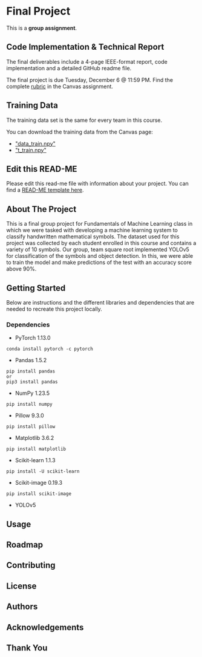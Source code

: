 # Final Project

This is a **group assignment**.

## Code Implementation & Technical Report

The final deliverables include a 4-page IEEE-format report, code implementation and a detailed GitHub readme file.

The final project is due Tuesday, December 6 @ 11:59 PM. Find the complete [rubric](https://ufl.instructure.com/courses/455013/assignments/5244219) in the Canvas assignment.

## Training Data

The training data set is the same for every team in this course.

You can download the training data from the Canvas page:

* ["data_train.npy"](https://ufl.instructure.com/files/72247539/download?download_frd=1)
* ["t_train.npy"](https://ufl.instructure.com/files/72245951/download?download_frd=1)

## Edit this READ-ME

Please edit this read-me file with information about your project. You can find a [READ-ME template here](https://github.com/catiaspsilva/README-template).

## About The Project

This is a final group project for Fundamentals of Machine Learning class in which we were tasked with developing a machine learning system to classify handwritten mathematical symbols. The dataset used for this project was collected by each student enrolled in this course and contains a variety of 10 symbols. Our group, team square root implemented YOLOv5 for classification of the symbols and object detection. In this, we were able to train the model and make predictions of the test with an accuracy score above 90%. 

## Getting Started
Below are instructions and the different libraries and dependencies that are needed to recreate this project locally. 


### Dependencies

- PyTorch 1.13.0

```
conda install pytorch -c pytorch
```

- Pandas 1.5.2
```
pip install pandas 
or
pip3 install pandas
```
- NumPy 1.23.5
```
pip install numpy
```
- Pillow 9.3.0
```
pip install pillow
```
- Matplotlib 3.6.2
```
pip install matplotlib
```
- Scikit-learn 1.1.3
```
pip install -U scikit-learn
```
- Scikit-image 0.19.3
```
pip install scikit-image
```

- YOLOv5

## Usage

## Roadmap

## Contributing

## License

## Authors

## Acknowledgements

## Thank You
